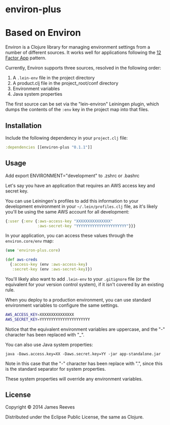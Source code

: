 environ-plus
============

# Based on Environ

Environ is a Clojure library for managing environment settings from a
number of different sources. It works well for applications following
the [12 Factor App](http://12factor.net/) pattern.

Currently, Environ supports three sources, resolved in the following
order:

1. A `.lein-env` file in the project directory
2. A product.clj file in the project_root/conf directory
3. Environment variables
4. Java system properties

The first source can be set via the "lein-environ" Leiningen plugin,
which dumps the contents of the `:env` key in the project map into
that files.


## Installation

Include the following dependency in your `project.clj` file:

```clojure
:dependencies [[environ-plus "0.1.1"]]
```


## Usage

Add export ENVIRONMENT="development" to .zshrc or .bashrc

Let's say you have an application that requires an AWS access key and
secret key.

You can use Leiningen's profiles to add this information to your
development environment in your `~/.lein/profiles.clj` file, as it's
likely you'll be using the same AWS account for all development:

```clojure
{:user {:env {:aws-access-key "XXXXXXXXXXXXXXX"
              :aws-secret-key "YYYYYYYYYYYYYYYYYYYYYY"}}}
```

In your application, you can access these values through the
`environ.core/env` map:

```clojure
(use 'environ-plus.core)

(def aws-creds
  {:access-key (env :aws-access-key)
   :secret-key (env :aws-secret-key)})
```

You'll likely also want to add `.lein-env` to your `.gitignore` file
(or the equivalent for your version control system), if it isn't
covered by an existing rule.

When you deploy to a production environment, you can use standard
environment variables to configure the same settings.

```bash
AWS_ACCESS_KEY=XXXXXXXXXXXXXXX
AWS_SECRET_KEY=YYYYYYYYYYYYYYYYYYYYYY
```

Notice that the equivalent environment variables are uppercase, and
the "-" character has been replaced with "_".

You can also use Java system properties:

```
java -Daws.access.key=XX -Daws.secret.key=YY -jar app-standalone.jar
```

Note in this case that the "-" character has been replace with ".",
since this is the standard separator for system properties.

These system properties will override any environment variables.


## License

Copyright © 2014 James Reeves

Distributed under the Eclipse Public License, the same as Clojure.
